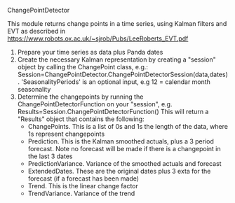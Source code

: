ChangePointDetector

This module returns change points in a time series, using Kalman filters and EVT as described in https://www.robots.ox.ac.uk/~sjrob/Pubs/LeeRoberts_EVT.pdf

1. Prepare your time series as data plus Panda dates
2. Create  the necessary Kalman representation by creating a "session" object by calling the ChangePoint class, e.g.:
	Session=ChangePointDetector.ChangePointDetectorSession(data,dates). 'SeasonalityPeriods' is an optional input, e.g 12 = calendar month seasonality
4. Determine the changepoints by running the ChangePointDetectorFunction on your "session", e.g. Results=Session.ChangePointDetectorFunction()
   This will return a "Results" object that contains the following:
	- ChangePoints. This is a list of 0s and 1s the length of the data, where 1s represent changepoints
	- Prediction. This is the Kalman smoothed actuals, plus a 3 period forecast. Note no forecast will be made if there is a changepoint in the last 3 			dates
	- PredictionVariance.  Variance of the smoothed actuals and forecast
	- ExtendedDates. These are the original dates plus 3 exta for the forecast (if a forecast has been made)
	- Trend. This is the linear change factor
	- TrendVariance. Variance of the trend